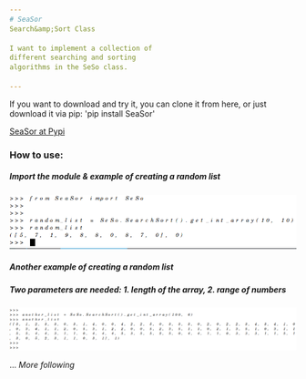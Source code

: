 ```yaml
---
# SeaSor
Search&amp;Sort Class

I want to implement a collection of 
different searching and sorting
algorithms in the SeSo class.

---
```

<section data-markdown>


If you want to download and try it, 
you can clone it from here, 
or just download it via pip:   'pip install SeaSor'

[SeaSor at Pypi](https://pypi.org/project/SeaSor/)

</section>


<section data-markdown>
  
  ### How to use:
  
##### Import the module & example of creating a random list
![](/_images/import_createArr.png)
  
##### Another example of creating a random list
##### Two parameters are needed: 1. length of the array, 2. range of numbers
 ![](/_images/another_list.png)
 
 ... *More following*
  
</section>
